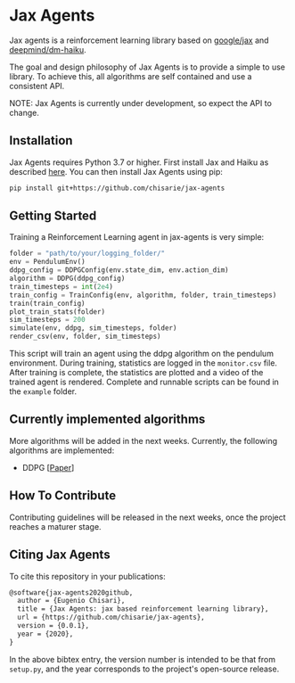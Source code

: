 # Jax Agents

Jax agents is a reinforcement learning library based on [google/jax](https://github.com/google/jax) and [deepmind/dm-haiku](https://github.com/deepmind/dm-haiku).

The goal and design philosophy of Jax Agents is to provide a simple to use library. To achieve this, all algorithms are self contained and use a consistent API.

NOTE: Jax Agents is currently under development, so expect the API to change.

## Installation

Jax Agents requires Python 3.7 or higher.
First install Jax and Haiku as described [here](https://dm-haiku.readthedocs.io/en/latest/index.html#installation).
You can then install Jax Agents using pip:

```bash
pip install git+https://github.com/chisarie/jax-agents
```

## Getting Started

Training a Reinforcement Learning agent in jax-agents is very simple:

```python
folder = "path/to/your/logging_folder/"
env = PendulumEnv()
ddpg_config = DDPGConfig(env.state_dim, env.action_dim)
algorithm = DDPG(ddpg_config)
train_timesteps = int(2e4)
train_config = TrainConfig(env, algorithm, folder, train_timesteps)
train(train_config)
plot_train_stats(folder)
sim_timesteps = 200
simulate(env, ddpg, sim_timesteps, folder)
render_csv(env, folder, sim_timesteps)
```

 This script will train an agent using the ddpg algorithm on the pendulum environment. During training, statistics are logged in the `monitor.csv` file. After training is complete, the statistics are plotted and a video
 of the trained agent is rendered. Complete and runnable scripts can be found in the `example` folder.

## Currently implemented algorithms

More algorithms will be added in the next weeks. Currently, the following algorithms are implemented:

* DDPG [[Paper](https://arxiv.org/abs/1509.02971)]

## How To Contribute

 Contributing guidelines will be released in the next weeks, once the project reaches a maturer stage.

## Citing Jax Agents

To cite this repository in your publications: 

```tex
@software{jax-agents2020github,
  author = {Eugenio Chisari},
  title = {Jax Agents: jax based reinforcement learning library},
  url = {https://github.com/chisarie/jax-agents},
  version = {0.0.1},
  year = {2020},
}
```

In the above bibtex entry, the version number is intended to be that from `setup.py`, and the year corresponds to the project's open-source release.
